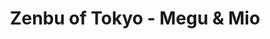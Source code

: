 ---
layout: videojs
thumbnail: https://i.ytimg.com/vi/88rAUl3j6fg/maxresdefault.jpg
category: movies
title: Zenbu of Tokyo - Megu & Mio
description: >
    Megu discreetly arrives at an certain location, but suddenly Mio's familiar voice calls out to her. What is all this secrecy? 
id: jVuxicA18Tte
video_url: https://www.youtube.com/embed/88rAUl3j6fg?si=Oxs_xKiHmOaD2ZYo&start=0&end=63
lang: en
---